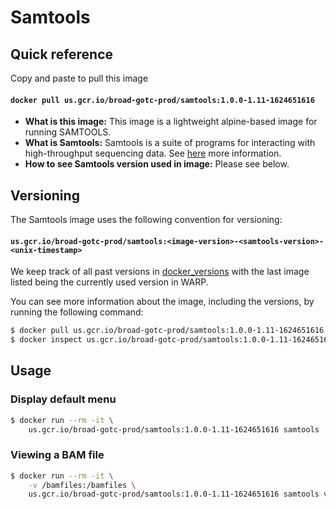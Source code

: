 # Samtools

## Quick reference

Copy and paste to pull this image

#### `docker pull us.gcr.io/broad-gotc-prod/samtools:1.0.0-1.11-1624651616`

- __What is this image:__ This image is a lightweight alpine-based image for running SAMTOOLS.
- __What is Samtools:__ Samtools is a suite of programs for interacting with high-throughput sequencing data. See [here](https://github.com/samtools/samtools) more information.
- __How to see Samtools version used in image:__ Please see below.

## Versioning

The Samtools image uses the following convention for versioning:

#### `us.gcr.io/broad-gotc-prod/samtools:<image-version>-<samtools-version>-<unix-timestamp>` 

We keep track of all past versions in [docker_versions](docker_versions.tsv) with the last image listed being the currently used version in WARP.

You can see more information about the image, including the versions, by running the following command:

```bash
$ docker pull us.gcr.io/broad-gotc-prod/samtools:1.0.0-1.11-1624651616
$ docker inspect us.gcr.io/broad-gotc-prod/samtools:1.0.0-1.11-1624651616
```

## Usage

### Display default menu

```bash
$ docker run --rm -it \
    us.gcr.io/broad-gotc-prod/samtools:1.0.0-1.11-1624651616 samtools 
```

### Viewing a BAM file

```bash
$ docker run --rm -it \
    -v /bamfiles:/bamfiles \
    us.gcr.io/broad-gotc-prod/samtools:1.0.0-1.11-1624651616 samtools view -H /bamfiles/<bam-file>
```